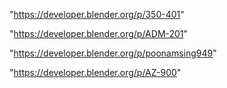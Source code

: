 
"https://developer.blender.org/p/350-401"


"https://developer.blender.org/p/ADM-201"


"https://developer.blender.org/p/poonamsing949"


"https://developer.blender.org/p/AZ-900"


 
